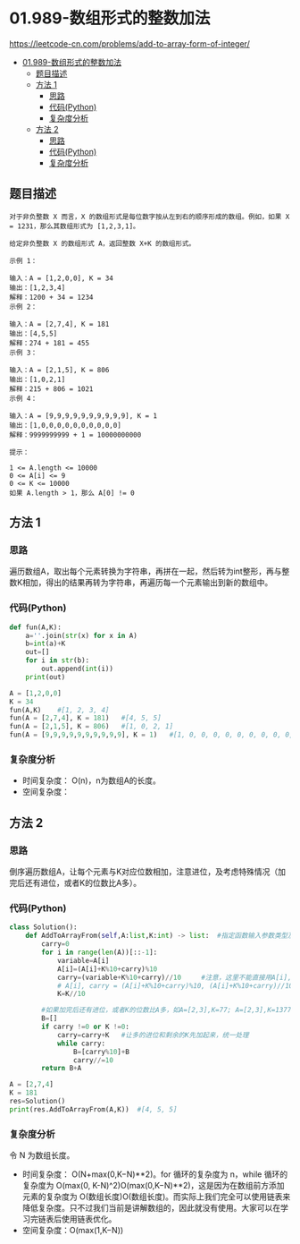 # 01.989-数组形式的整数加法

https://leetcode-cn.com/problems/add-to-array-form-of-integer/

- [01.989-数组形式的整数加法](#01989-数组形式的整数加法)
  - [题目描述](#题目描述)
  - [方法 1](#方法-1)
    - [思路](#思路)
    - [代码(Python)](#代码Python)
    - [复杂度分析](#复杂度分析)
  - [方法 2](#方法-2)
    - [思路](#思路)
    - [代码(Python)](#代码Python)
    - [复杂度分析](#复杂度分析)

## 题目描述
```
对于非负整数 X 而言，X 的数组形式是每位数字按从左到右的顺序形成的数组。例如，如果 X = 1231，那么其数组形式为 [1,2,3,1]。

给定非负整数 X 的数组形式 A，返回整数 X+K 的数组形式。

示例 1：

输入：A = [1,2,0,0], K = 34
输出：[1,2,3,4]
解释：1200 + 34 = 1234
示例 2：

输入：A = [2,7,4], K = 181
输出：[4,5,5]
解释：274 + 181 = 455
示例 3：

输入：A = [2,1,5], K = 806
输出：[1,0,2,1]
解释：215 + 806 = 1021
示例 4：

输入：A = [9,9,9,9,9,9,9,9,9,9], K = 1
输出：[1,0,0,0,0,0,0,0,0,0,0]
解释：9999999999 + 1 = 10000000000
 
提示：

1 <= A.length <= 10000
0 <= A[i] <= 9
0 <= K <= 10000
如果 A.length > 1，那么 A[0] != 0
```

## 方法 1

### 思路
遍历数组A，取出每个元素转换为字符串，再拼在一起，然后转为int整形，再与整数K相加，得出的结果再转为字符串，再遍历每一个元素输出到新的数组中。


### 代码(Python)
```python
def fun(A,K):
    a=''.join(str(x) for x in A)
    b=int(a)+K
    out=[]
    for i in str(b):
        out.append(int(i))
    print(out)

A = [1,2,0,0]
K = 34
fun(A,K)    #[1, 2, 3, 4]
fun(A = [2,7,4], K = 181)   #[4, 5, 5]
fun(A = [2,1,5], K = 806)   #[1, 0, 2, 1]
fun(A = [9,9,9,9,9,9,9,9,9,9], K = 1)   #[1, 0, 0, 0, 0, 0, 0, 0, 0, 0, 0]
```

### 复杂度分析
- 时间复杂度： O(n)，n为数组A的长度。
- 空间复杂度：

## 方法 2

### 思路
倒序遍历数组A，让每个元素与K对应位数相加，注意进位，及考虑特殊情况（加完后还有进位，或者K的位数比A多）。


### 代码(Python)
```python
class Solution():
    def AddToArrayFrom(self,A:list,K:int) -> list:  #指定函数输入参数类型及返回类型，几乎没用
        carry=0
        for i in range(len(A))[::-1]:
            variable=A[i]
            A[i]=(A[i]+K%10+carry)%10
            carry=(variable+K%10+carry)//10     #注意，这里不能直接用A[i],因为A[i]已经在上一步中改变，所以用用variable保留每次循环开始的A[i]
            # A[i], carry = (A[i]+K%10+carry)%10, (A[i]+K%10+carry)//10   #或者上面2行代码写在一行也可以，就可以省略中间保留的variable=A[i]
            K=K//10

        #如果加完后还有进位，或者K的位数比A多，如A=[2,3],K=77; A=[2,3],K=1377
        B=[]
        if carry !=0 or K !=0:
            carry=carry+K   #让多的进位和剩余的K先加起来，统一处理
            while carry:
                B=[carry%10]+B
                carry//=10
        return B+A

A = [2,7,4]
K = 181
res=Solution()
print(res.AddToArrayFrom(A,K))  #[4, 5, 5]

```

### 复杂度分析
令 N 为数组长度。
- 时间复杂度： O(N+max(0,K−N)\**2)。for 循环的复杂度为 n，while 循环的复杂度为 O(max(0, K-N)^2)O(max(0,K−N)\**2)，这是因为在数组前方添加元素的复杂度为 O(数组长度)O(数组长度)。而实际上我们完全可以使用链表来降低复杂度。只不过我们当前是讲解数组的，因此就没有使用。大家可以在学习完链表后使用链表优化。
- 空间复杂度：O(max(1,K−N))
